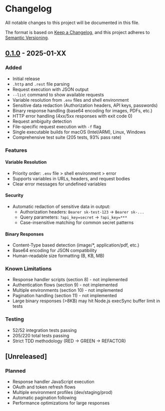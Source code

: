 # Changelog

All notable changes to this project will be documented in this file.

The format is based on [Keep a Changelog](https://keepachangelog.com/en/1.0.0/),
and this project adheres to [Semantic Versioning](https://semver.org/spec/v2.0.0.html).

## [0.1.0] - 2025-01-XX

### Added
- Initial release
- `.http` and `.rest` file parsing
- Request execution with JSON output
- `--list` command to show available requests
- Variable resolution from `.env` files and shell environment
- Sensitive data redaction (Authorization headers, API keys, passwords)
- Binary response handling (base64 encoding for images, PDFs, etc.)
- HTTP error handling (4xx/5xx responses with exit code 0)
- Request ambiguity detection
- File-specific request execution with `-f` flag
- Single executable builds for macOS (Intel/ARM), Linux, Windows
- Comprehensive test suite (205 tests, 93% pass rate)

### Features

#### Variable Resolution
- Priority order: `.env` file > shell environment > error
- Supports variables in URLs, headers, and request bodies
- Clear error messages for undefined variables

#### Security
- Automatic redaction of sensitive data in output:
  - Authorization headers: `Bearer sk-test-123` → `Bearer sk-...`
  - Query parameters: `?api_key=secret` → `?api_key=***`
  - Case-insensitive matching for common secret patterns

#### Binary Responses
- Content-Type based detection (image/*, application/pdf, etc.)
- Base64 encoding for JSON compatibility
- Human-readable size formatting (B, KB, MB)

### Known Limitations
- Response handler scripts (section 8) - not implemented
- Authentication flows (section 9) - not implemented
- Multiple environments (section 10) - not implemented
- Pagination handling (section 11) - not implemented
- Large binary responses (>8KB) may hit Node.js execSync buffer limit in tests

### Testing
- 52/52 integration tests passing
- 205/220 total tests passing
- Strict TDD methodology (RED → GREEN → REFACTOR)

## [Unreleased]

### Planned
- Response handler JavaScript execution
- OAuth and token refresh flows
- Multiple environment profiles (dev/staging/prod)
- Automatic pagination following
- Performance optimizations for large responses

[0.1.0]: https://github.com/douglance/http-cli/releases/tag/v0.1.0

